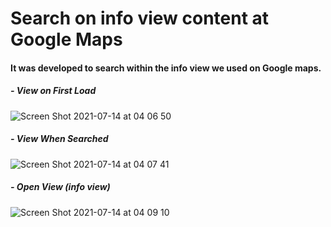 # Search on info view content at Google Maps

#### It was developed to search within the info view we used on Google maps.

##### - View on First Load
![Screen Shot 2021-07-14 at 04 06 50](https://user-images.githubusercontent.com/16318709/125545272-029215d6-7137-4fa1-b019-91448a6868c5.png)

##### - View When Searched
![Screen Shot 2021-07-14 at 04 07 41](https://user-images.githubusercontent.com/16318709/125545366-9a4e6a2a-6eb1-4d61-ae41-c6979421b99c.png)

##### - Open View (info view)
![Screen Shot 2021-07-14 at 04 09 10](https://user-images.githubusercontent.com/16318709/125545378-2115b075-876d-4c1a-8551-3409a594edd5.png)







